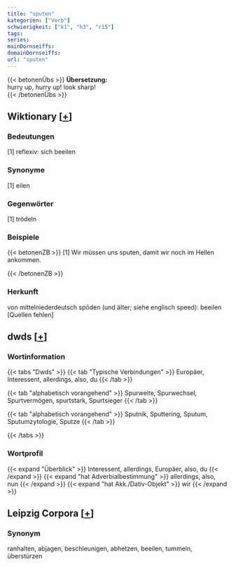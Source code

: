 ```yaml
---
title: "sputen"
kategorien: ["Verb"]
schwierigkeit: ["k1", "h3", "r15"]
tags:
series:
mainDornseiffs:
domainDornseiffs:
url: "sputen"
---
```


{{< betonenÜbs >}}
**Übersetzung:**  
hurry up, hurry up! look sharp!  
{{< /betonenÜbs >}}

## Wiktionary [[+](https://de.wiktionary.org/wiki/sputen)]

### Bedeutungen
[1] reflexiv: sich beeilen  

### Synonyme
[1] eilen  

### Gegenwörter
[1] trödeln  

### Beispiele
{{< betonenZB >}}
[1] Wir müssen uns sputen, damit wir noch im Hellen ankommen.  

{{< /betonenZB >}}
### Herkunft
von mittelniederdeutsch spōden (und älter; siehe englisch speed): beeilen [Quellen fehlen]  



## dwds [[+](https://www.dwds.de/wb/sputen)]

### Wortinformation
{{< tabs "Dwds" >}}
{{< tab "Typische Verbindungen" >}}
Europäer, Interessent, allerdings, also, du
{{< /tab >}}

{{< tab "alphabetisch vorangehend" >}}
Spurweite, Spurwechsel, Spurtvermögen, spurtstark, Spurtsieger
{{< /tab >}}

{{< tab "alphabetisch vorangehend" >}}
Sputnik, Sputtering, Sputum, Sputumzytologie, Sputze
{{< /tab >}}

{{< /tabs >}}

### Wortprofil
{{< expand "Überblick" >}} Interessent, allerdings, Europäer, also, du {{< /expand >}}
{{< expand "hat Adverbialbestimmung" >}} allerdings, also, nun {{< /expand >}}
{{< expand "hat Akk./Dativ-Objekt" >}} wir {{< /expand >}}

## Leipzig Corpora [[+](https://corpora.uni-leipzig.de/en/res?word=sputen&corpusId=deu_newscrawl-public_2018)]


### Synonym
ranhalten, abjagen, beschleunigen, abhetzen, beeilen, tummeln, überstürzen

